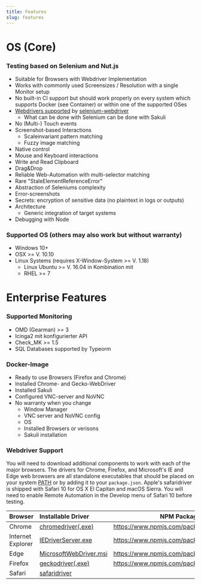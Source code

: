 ```yaml
---
title: Features
slug: features
---
```


# OS (Core)
### Testing based on Selenium and Nut.js
  - Suitable for Browsers with Webdriver Implementation
  - Works with commonly used Screensizes / Resolution with a single Monitor setup
  - No built-in CI support but should work properly on every system which supports Docker (see Container) or within one of the supported OSes
  - [Webdrivers supported](#webdriver-support) by [selenium-webdriver](https://www.npmjs.com/package/selenium-webdriver)
    - What can be done with Selenium can be done with Sakuli
  - No (Multi-) Touch events
  - Screenshot-based Interactions
    - Scaleinvariant pattern matching
    - Fuzzy image matching
  - Native control
  - Mouse and Keyboard interactions
  - Write and Read Clipboard
  - Drag&Drop
  - Reliable Web-Automation with multi-selector matching
  - Rare "StaleElementReferenceError"
  - Abstraction of Seleniums complexity
  - Error-screenshots
  - Secrets: encryption of sensitive data (no plaintext in logs or outputs)
  - Architecture
    - Generic integration of target systems
  - Debugging with Node

### Supported OS (others may also work but without warranty)
  - Windows 10+
  - OSX >= V. 10.10
  - Linux Systems (requires X-Window-System >= V. 1.18)
    - Linux Ubuntu >=  V. 16.04 in Kombination mit
    - RHEL >= 7

# Enterprise Features
### Supported Monitoring
  - OMD (Gearman) >= 3
  - Icinga2 mit konfigurierter API
  - Check_MK >= 1.5
  - SQL Databases supported by Typeorm

### Docker-Image
  - Ready to use Browsers (Firefox and Chrome)
  - Installed Chrome- and Gecko-WebDriver
  - Installed Sakuli
  - Configured VNC-server and NoVNC
  - No warranty when you change
    - Window Manager
    - VNC server and NoVNC config
    - OS
    - Installed Browsers or verisons
    - Sakuli installation

### Webdriver Support

You will need to download additional components to work with each of the major browsers. The drivers for Chrome, Firefox, and Microsoft's IE and Edge web browsers are all standalone executables that should be placed on your system [PATH](http://en.wikipedia.org/wiki/PATH_(variable)) or by adding it to your `package.json`. Apple's safaridriver is shipped with Safari 10 for OS X El Capitan and macOS Sierra. You will need to enable Remote Automation in the Develop menu of Safari 10 before testing.

| Browser           | Installable Driver                                           | NPM Package                                |
| :---------------- | :----------------------------------------------------------- | ------------------------------------------ |
| Chrome            | [chromedriver(.exe)](http://chromedriver.storage.googleapis.com/index.html) | https://www.npmjs.com/package/chromedriver |
| Internet Explorer | [IEDriverServer.exe](http://selenium-release.storage.googleapis.com/index.html) | https://www.npmjs.com/package/iedriver     |
| Edge              | [MicrosoftWebDriver.msi](http://go.microsoft.com/fwlink/?LinkId=619687) | https://www.npmjs.com/package/edgedriver   |
| Firefox           | [geckodriver(.exe)](https://github.com/mozilla/geckodriver/releases/) | https://www.npmjs.com/package/geckodriver  |
| Safari            | [safaridriver](https://developer.apple.com/library/prerelease/content/releasenotes/General/WhatsNewInSafari/Articles/Safari_10_0.html#//apple_ref/doc/uid/TP40014305-CH11-DontLinkElementID_28) |                                            |
